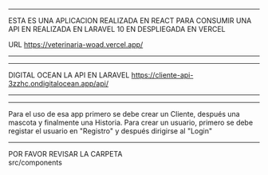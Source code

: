 ***********************************************
ESTA ES UNA 
APLICACION REALIZADA  EN REACT
PARA CONSUMIR  UNA API EN REALIZADA EN LARAVEL 10 
EN DESPLIEGADA EN VERCEL

URL 
https://veterinaria-woad.vercel.app/

********************************************


*******************************************
DIGITAL OCEAN LA API EN LARAVEL
https://cliente-api-3zzhc.ondigitalocean.app/api/

*****************************************


********************************************

Para el uso de esa app primero se debe crear un Cliente, después una mascota y finalmente una Historia.
Para crear un usuario, primero se debe registar el usuario en "Registro" y después dirigirse al "Login"

*********************************************
 POR FAVOR REVISAR LA CARPETA  
src/components